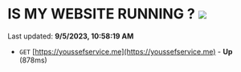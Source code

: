 # IS MY WEBSITE RUNNING ? [![](https://img.shields.io/static/v1?label=Sponsor&message=%E2%9D%A4&logo=GitHub&color=%23fe8e86)](https://github.com/sponsors/<username>)

Last updated: **9/5/2023, 10:58:19 AM**

- `GET` [https://youssefservice.me](https://youssefservice.me) - **Up** (878ms)
